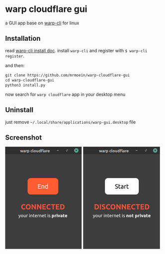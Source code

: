 # warp cloudflare gui

a GUI app base on [warp-cli](https://developers.cloudflare.com/warp-client/setting-up/linux) for linux

## Installation

read [warp-cli install doc](https://developers.cloudflare.com/warp-client/setting-up/linux). install `warp-cli` and
register with `$ warp-cli register`.

and then:

```
git clone https://github.com/mrmoein/warp-cloudflare-gui
cd warp-cloudflare-gui
python3 install.py
```

now search for `warp cloudflare` app in your desktop menu

## Uninstall

just remove `~/.local/share/applications/warp-gui.desktop` file

## Screenshot

![warp cloudflare gui](Screenshot.png)